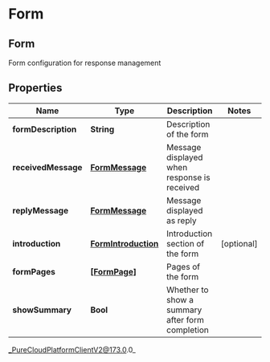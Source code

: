 # Form

## Form
Form configuration for response management

## Properties

|Name | Type | Description | Notes|
|------------ | ------------- | ------------- | -------------|
| **formDescription** | **String** | Description of the form | |
| **receivedMessage** | [**FormMessage**](FormMessage) | Message displayed when response is received | |
| **replyMessage** | [**FormMessage**](FormMessage) | Message displayed as reply | |
| **introduction** | [**FormIntroduction**](FormIntroduction) | Introduction section of the form | [optional] |
| **formPages** | [**[FormPage]**]([FormPage]) | Pages of the form | |
| **showSummary** | **Bool** | Whether to show a summary after form completion | |



_PureCloudPlatformClientV2@173.0.0_
